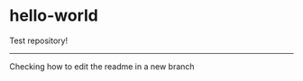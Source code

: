 hello-world
===========

Test repository!

---------------------------
Checking how to edit the readme in a new branch
